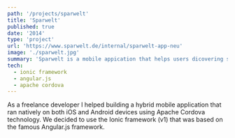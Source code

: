 ```yaml
---
path: '/projects/sparwelt'
title: 'Sparwelt'
published: true
date: '2014'
type: 'project'
url: 'https://www.sparwelt.de/internal/sparwelt-app-neu'
image: './sparwelt.jpg'
summary: 'Sparwelt is a mobile appication that helps users dicovering special deals, vouchers, gifts and more.'
tech:
  - ionic framework
  - angular.js
  - apache cordova
---
```


As a freelance developer I helped building a hybrid mobile application that ran natively on both iOS and Android devices using Apache Cordova technology. We decided to use the Ionic framework (v1) that was based on the famous Angular.js framework.
